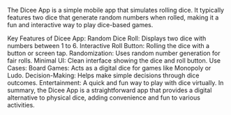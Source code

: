 The Dicee App is a simple mobile app that simulates rolling dice. It typically features two dice that generate random numbers when rolled, making it a fun and interactive way to play dice-based games.

Key Features of Dicee App:
Random Dice Roll: Displays two dice with numbers between 1 to 6.
Interactive Roll Button: Rolling the dice with a button or screen tap.
Randomization: Uses random number generation for fair rolls.
Minimal UI: Clean interface showing the dice and roll button.
Use Cases:
Board Games: Acts as a digital dice for games like Monopoly or Ludo.
Decision-Making: Helps make simple decisions through dice outcomes.
Entertainment: A quick and fun way to play with dice virtually.
In summary, the Dicee App is a straightforward app that provides a digital alternative to physical dice, adding convenience and fun to various activities.

